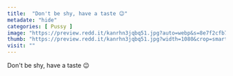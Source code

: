 ```yaml
---
title:  "Don't be shy, have a taste 😉"
metadate: "hide"
categories: [ Pussy ]
image: "https://preview.redd.it/kanrhn3jqbq51.jpg?auto=webp&s=8e7f2cfb7158a5329a09f8f3eea0c51b791b2e15"
thumb: "https://preview.redd.it/kanrhn3jqbq51.jpg?width=1080&crop=smart&auto=webp&s=307e644d7f0797b55ad48da1230728e9841ee9b7"
visit: ""
---
```

Don't be shy, have a taste 😉
